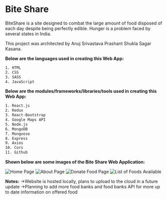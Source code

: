 ﻿# Bite Share

BiteShare is a site designed to combat the large amount of food disposed of each day despite being perfectly edible. Hunger is a problem faced by several states in India.

This project was architected by Anuj Srivastava Prashant Shukla Sagar Kasana.

__Below are the languages used in creating this Web App:__

```bash
1. HTML
2. CSS
3. SASS
4. JavaScript
```

__Below are the modules/frameworks/libraries/tools used in creating this Web App:__
```bash
1. React.js
2. Redux
3. React-Bootstrap
4. Google Maps API
5. Node.js
6. MongoDB
7. Mongoose
8. Express
9. Axios
10. Cors
11. Github
```

__Shown below are some images of the Bite Share Web Application:__

![Home Page](https://drive.google.com/file/d/1kyN1LOkrMhlZVX2Y1rR1NQil-Y3tq1dp/view?usp=sharing)
![About Page](https://media.discordapp.net/attachments/947189178532233239/965286791408124025/Screen_Shot_2022-04-17_at_9.24.27_AM.png?width=504&height=468)
![Donate Food Page](https://media.discordapp.net/attachments/947189178532233239/965286767756464178/Screen_Shot_2022-04-17_at_9.24.49_AM.png?width=904&height=468)
![List of Foods Available](https://cdn.discordapp.com/attachments/947189178532233239/965287462517743626/Screen_Shot_2022-04-17_at_9.21.01_AM-min.png)



**Notes:**
->Website is hosted locally, plans to upload to the cloud in a future update
->Planning to add more food banks and food banks API for more up to date information on offered food

